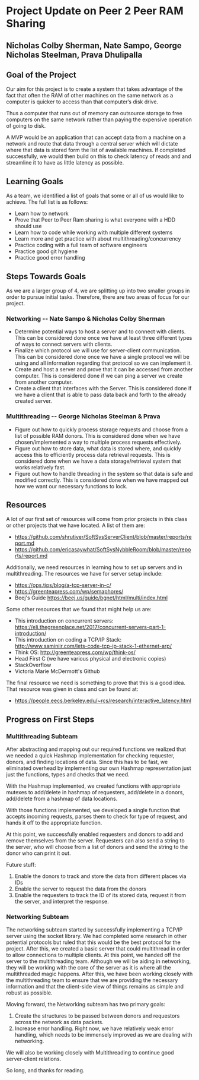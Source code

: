 # Project Update on Peer 2 Peer RAM Sharing

## Nicholas Colby Sherman, Nate Sampo, George Nicholas Steelman, Prava Dhulipalla

## Goal of the Project

Our aim for this project is to create a system that takes advantage of the fact that often the RAM of other machines on the same network as a computer is quicker to access than that computer’s disk drive.  

Thus a computer that runs out of memory can outsource storage to free computers on the same network rather than paying the expensive operation of going to disk.  

A MVP would be an application that can accept data from a machine on a network and route that data through a central server which will dictate where that data is stored form the list of available machines. If completed successfully, we would then build on this to check latency of reads and and streamline it to have as little latency as possible.  

## Learning Goals

As a team, we identified a list of goals that some or all of us would like to achieve. The full list is as follows:  
- Learn how to network
- Prove that Peer to Peer Ram sharing is what everyone with a HDD should use
- Learn how to code while working with multiple different systems
- Learn more and get practice with about multithreading/concurrency
- Practice coding with a full team of software engineers
- Practice good git hygiene
- Practice good error handling
<!--
 Have the most poppin’ Trello board
 No puns allowed throughout the duration of this project
-->

## Steps Towards Goals
As we are a larger group of 4, we are splitting up into two smaller groups in order to pursue initial tasks. Therefore, there are two areas of focus for our project.

### Networking -- Nate Sampo & Nicholas Colby Sherman
- Determine potential ways to host a server and to connect with clients. This can be considered done once we have at least three different types of ways to connect servers with clients.
- Finalize which protocol we will use for server-client communication. This can be considered done once we have a single protocol we will be using and all information regarding that protocol so we can implement it.
- Create and host a server and prove that it can be accessed from another computer. This is considered done if we can ping a server we create from another computer.
- Create a client that interfaces with the Server. This is considered done if we have a client that is able to pass data back and forth to the already created server.

### Multithreading -- George Nicholas Steelman & Prava
- Figure out how to quickly process storage requests and choose from a list of possible RAM donors. This is considered done when we have chosen/implemented a way to multiple process requests effectively.
- Figure out how to store data, what data is stored where, and quickly access this to efficiently process data retrieval requests. This is considered done when we have a data storage/retrieval system that works relatively fast.
- Figure out how to handle threading in the system so that data is safe and modified correctly. This is considered done when we have mapped out how we want our necessary functions to lock.

## Resources
A lot of our first set of resources will come from prior projects in this class or other projects that we have located. A list of them are:
- https://github.com/shrutiyer/SoftSysServerClient/blob/master/reports/report.md
- https://github.com/ericasaywhat/SoftSysNybbleRoom/blob/master/reports/report.md  

Additionally, we need resources in learning how to set up servers and in multithreading. The resources we have for server setup include:
- https://ops.tips/blog/a-tcp-server-in-c/
- https://greenteapress.com/wp/semaphores/  
- Beej's Guide https://beej.us/guide/bgnet/html/multi/index.html

Some other resources that we found that might help us are:  
- This introduction on concurrent servers: https://eli.thegreenplace.net/2017/concurrent-servers-part-1-introduction/  
- This introduction on coding a TCP/IP Stack: http://www.saminiir.com/lets-code-tcp-ip-stack-1-ethernet-arp/
- Think OS: http://greenteapress.com/wp/think-os/  
- Head First C (we have various physical and electronic copies)
- StackOverflow
- Victoria Marie McDermott's Github

The final resource we need is something to prove that this is a good idea. That resource was given in class and can be found at:
- https://people.eecs.berkeley.edu/~rcs/research/interactive_latency.html

## Progress on First Steps

### Multithreading Subteam
After abstracting and mapping out our required functions we realized that we needed a quick Hashmap implementation for checking requester, donors, and finding locations of data. Since this has to be fast, we eliminated overhead by implementing our own Hashmap representation just just the functions, types and checks that we need.

With the Hashmap implemented, we created functions with appropriate mutexes to add/delete in hashmap of requesters, add/delete in a donors, add/delete from a hashmap of data locations.

With those functions implemented, we developed a single function that accepts incoming requests, parses them to check for type of request, and hands it off to the appropriate function.

At this point, we successfully enabled requesters and donors to add and remove themselves from the server. Requesters can also send a string to the server, who will choose from a list of donors and send the string to the donor who can print it out.

Future stuff:
1. Enable the donors to track and store the data from different places via IDs
1. Enable the server to request the data from the donors
1. Enable the requesters to track the ID of its stored data, request it from the server, and interpret the response.

### Networking Subteam
The networking subteam started by successfully implementing a TCP/IP server using the socket library. We had completed some research in other potential protocols but ruled that this would be the best protocol for the project. After this, we created a basic server that could multithread in order to allow connections to multiple clients. At this point, we handed off the server to the multithreading team. Although we will be aiding in networking, they will be working with the core of the server as it is where all the multithreaded magic happens. After this, we have been working closely with the multithreading team to ensure that we are providing the necessary information and that the client-side view of things remains as simple and robust as possible.

Moving forward, the Networking subteam has two primary goals:
1. Create the structures to be passed between donors and requestors across the network as data packets.
2. Increase error handling. Right now, we have relatively weak error handling, which needs to be immensely improved as we are dealing with networking.

We will also be working closely with Multithreading to continue good server-client relations.

So long, and thanks for reading.
